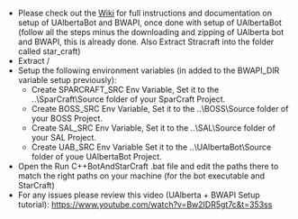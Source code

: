 - Please check out the [Wiki](https://github.com/davechurchill/ualbertabot/wiki) for full instructions and documentation on setup of UAlbertaBot and BWAPI, once done with setup of UAlbertaBot (follow all the steps minus the downloading and zipping of UAlberta bot and BWAPI, this is already done. Also Extract Stracraft into the folder called star_craft)
- Extract /
- Setup the following environment variables (in added to the BWAPI_DIR variable setup previously):
    - Create SPARCRAFT_SRC Env Variable, Set it to the  ..\SparCraft\Source folder of your SparCraft Project.
    - Create BOSS_SRC Env Variable, Set it to the ..\BOSS\Source folder of your BOSS Project.
    - Create SAL_SRC Env Variable, Set it to the ..\SAL\Source folder of your SAL Project.
    - Create UAB_SRC Env Variable Set it to the  ..\UAlbertaBot\Source folder of youe UAlbertaBot Project.
- Open the Run C++BotAndStarCraft .bat file and edit the paths there to match the right paths on your machine (for the bot executable and StarCraft)
- For any issues please review this video (UAlberta + BWAPI Setup tutorial): https://www.youtube.com/watch?v=Bw2IDR5gt7c&t=353ss